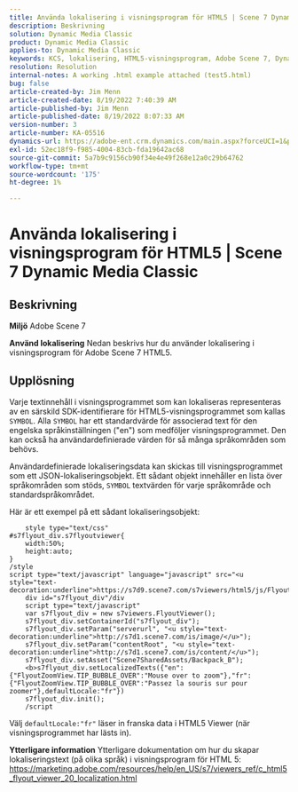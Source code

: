 ```yaml
---
title: Använda lokalisering i visningsprogram för HTML5 | Scene 7 Dynamic Media Classic
description: Beskrivning
solution: Dynamic Media Classic
product: Dynamic Media Classic
applies-to: Dynamic Media Classic
keywords: KCS, lokalisering, HTML5-visningsprogram, Adobe Scene 7, Dynamic Media Classic
resolution: Resolution
internal-notes: A working .html example attached (test5.html)
bug: false
article-created-by: Jim Menn
article-created-date: 8/19/2022 7:40:39 AM
article-published-by: Jim Menn
article-published-date: 8/19/2022 8:07:33 AM
version-number: 3
article-number: KA-05516
dynamics-url: https://adobe-ent.crm.dynamics.com/main.aspx?forceUCI=1&pagetype=entityrecord&etn=knowledgearticle&id=37f9dc35-921f-ed11-b83e-0022480866ad
exl-id: 52ec18f9-f985-4004-83cb-fda19642ac68
source-git-commit: 5a7b9c9156cb90f34e4e49f268e12a0c29b64762
workflow-type: tm+mt
source-wordcount: '175'
ht-degree: 1%

---
```


# Använda lokalisering i visningsprogram för HTML5 | Scene 7 Dynamic Media Classic

## Beskrivning


<b>Miljö</b>
Adobe Scene 7

<b>Använd lokalisering</b>
Nedan beskrivs hur du använder lokalisering i visningsprogram för Adobe Scene 7 HTML5.




## Upplösning


Varje textinnehåll i visningsprogrammet som kan lokaliseras representeras av en särskild SDK-identifierare för HTML5-visningsprogrammet som kallas `SYMBOL`.
Alla `SYMBOL` har ett standardvärde för associerad text för den engelska språkinställningen (&quot;en&quot;) som medföljer visningsprogrammet. Den kan också ha användardefinierade värden för så många språkområden som behövs.

Användardefinierade lokaliseringsdata kan skickas till visningsprogrammet som ett JSON-lokaliseringsobjekt.
Ett sådant objekt innehåller en lista över språkområden som stöds, `SYMBOL` textvärden för varje språkområde och standardspråkområdet.

Här är ett exempel på ett sådant lokaliseringsobjekt:

```
    style type="text/css"
#s7flyout_div.s7flyoutviewer{
    width:50%;
    height:auto;
}
/style
script type="text/javascript" language="javascript" src="<u style="text-decoration:underline">https://s7d9.scene7.com/s7viewers/html5/js/FlyoutViewer.js</u>"/script
    div id="s7flyout_div"/div
    script type="text/javascript"
    var s7flyout_div = new s7viewers.FlyoutViewer();
    s7flyout_div.setContainerId("s7flyout_div");
    s7flyout_div.setParam("serverurl", "<u style="text-decoration:underline">http://s7d1.scene7.com/is/image/</u>");
    s7flyout_div.setParam("contentRoot", "<u style="text-decoration:underline">http://s7d1.scene7.com/is/content/</u>");
    s7flyout_div.setAsset("Scene7SharedAssets/Backpack_B");
    <b>s7flyout_div.setLocalizedTexts({"en":{"FlyoutZoomView.TIP_BUBBLE_OVER":"Mouse over to zoom"},"fr":{"FlyoutZoomView.TIP_BUBBLE_OVER":"Passez la souris sur pour zoomer"},defaultLocale:"fr"})
    s7flyout_div.init();
    /script
```

Välj `defaultLocale:"fr"` läser in franska data i HTML5 Viewer (när visningsprogrammet har lästs in).

<b>Ytterligare information</b>
Ytterligare dokumentation om hur du skapar lokaliseringstext (på olika språk) i visningsprogram för HTML 5: https://marketing.adobe.com/resources/help/en_US/s7/viewers_ref/c_html5_flyout_viewer_20_localization.html
